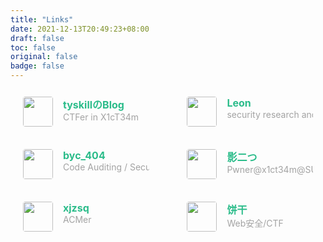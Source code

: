 ```yaml
---
title: "Links"
date: 2021-12-13T20:49:23+08:00
draft: false
toc: false
original: false
badge: false
---
```


<div class="post-body">
   <div id="links">
      <style>
         .links-content{
         margin-top:1rem;
         }
         .link-navigation::after {
         content: " ";
         display: block;
         clear: both;
         }
         .card {
         width: 40%;
         font-size: 1rem;
         padding: 10px 20px;
         border-radius: 4px;
         transition-duration: 0.15s;
         margin-bottom: 1rem;
         display:flex;
         }
         .card:nth-child(odd) {
         float: left;
         }
         .card:nth-child(even) {
         float: right;
         }
         .card:hover {
         transform: scale(1.1);
         box-shadow: 0 2px 6px 0 rgba(0, 0, 0, 0.12), 0 0 6px 0 rgba(0, 0, 0, 0.04);
         }
         .card a {
         border:none;
         }
         .card .ava {
         width: 3rem!important;
         height: 3rem!important;
         margin:0!important;
         margin-right: 1em!important;
         border-radius:4px;
         }
         .card .card-header {
         font-style: italic;
         overflow: hidden;
         width: 100%;
         }
         .card .card-header a {
         font-style: normal;
         color: #2bbc8a;
         font-weight: bold;
         text-decoration: none;
         }
         .card .card-header a:hover {
         color: #d480aa;
         text-decoration: none;
         }
         .card .card-header .info {
         font-style:normal;
         color:#a3a3a3;
         font-size:14px;
         min-width: 0;
         overflow: hidden;
         white-space: nowrap;
         }
      </style>
      <div class="links-content">
         <div class="link-navigation">
            <!-- tyskill-->
            <div class="card">
               <img class="ava" src="https://s.p.qq.com/pub/get_face?img_type=5&uin=2448552437" />
               <div class="card-header">
                  <div>
                     <a href="https://tyskill.github.io/">tyskillのBlog</a>
                  </div>
                  <div class="info">CTFer in X1cT34m</div>
               </div>
            </div>
            <!-- leon-->
            <div class="card">
               <img class="ava" src="https://blog.h4ck.fun/logo_.jpg" />
               <div class="card-header">
                  <div>
                     <a href="https://blog.h4ck.fun/">Leon</a>
                  </div>
                  <div class="info">security research and penetration</div>
               </div>
            </div> 
            <!-- byc_404-->
            <div class="card">
               <img class="ava" src="https://avatars.githubusercontent.com/baiyecha404" />
               <div class="card-header">
                  <div>
                     <a href="https://bycsec.top/">byc_404</a>
                  </div>
                  <div class="info">Code Auditing / Security Research</div>
               </div>
            </div> 
            <!-- 影二つ-->
            <div class="card">
               <img class="ava" src="https://kagehutatsu.com/wp-content/uploads/2021/11/head-1.jpg" />
               <div class="card-header">
                  <div>
                     <a href="https://kagehutatsu.com/">影二つ</a>
                  </div>
                  <div class="info">Pwner@x1ct34m@SU</div>
               </div>
            </div> 
            <!-- xjzsq-->
            <div class="card">
               <img class="ava" src="https://s.p.qq.com/pub/get_face?img_type=5&uin=1341833085" />
               <div class="card-header">
                  <div>
                     <a href="https://xjzsq.ren/">xjzsq</a>
                  </div>
                  <div class="info">ACMer</div>
               </div>
            </div> 
            <!-- 饼干 -->
            <div class="card">
               <img class="ava" src="https://cdn.bingbingzi.cn/touxiang.jpeg" />
               <div class="card-header">
                  <div>
                     <a href="https://bingbingzi.cn/">饼干</a>
                  </div>
                  <div class="info">Web安全/CTF</div>
               </div>
            </div>